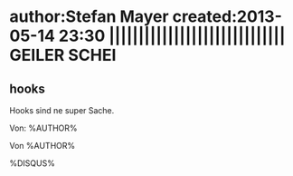 author:Stefan Mayer
created:2013-05-14 23:30
||||||||||||||||||||||||||||||
GEILER SCHEI
============

hooks
------

Hooks sind ne super Sache.

<p>Von: %AUTHOR%</p>
<p>Von %AUTHOR%</p>
%DISQUS%